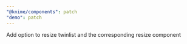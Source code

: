```yaml
---
"@knime/components": patch
"demo": patch
---
```


Add option to resize twinlist and the corresponding resize component
